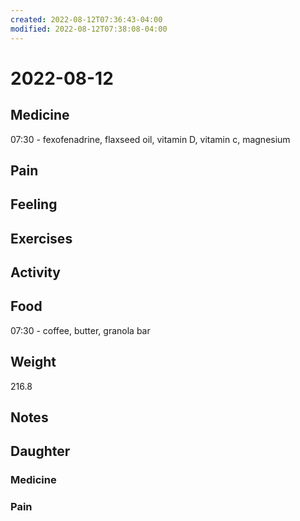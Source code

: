 ```yaml
---
created: 2022-08-12T07:36:43-04:00
modified: 2022-08-12T07:38:08-04:00
---
```


# 2022-08-12

## Medicine

07:30 - fexofenadrine, flaxseed oil, vitamin D, vitamin c, magnesium 

## Pain


## Feeling


## Exercises


## Activity


## Food

07:30 - coffee, butter, granola bar 

## Weight

216.8

## Notes



## Daughter


### Medicine


### Pain
